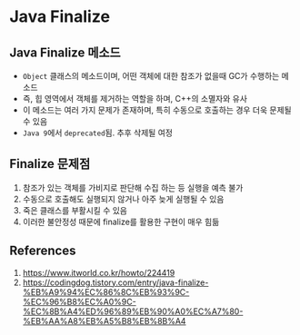 # Java Finalize

## Java Finalize 메소드

- `Object` 클래스의 메소드이며, 어떤 객체에 대한 참조가 없을때 GC가 수행하는 메소드
- 즉, 힙 영역에서 객체를 제거하는 역할을 하며, C++의 소멸자와 유사
- 이 메소드는 여러 가지 문제가 존재하며, 특히 수동으로 호출하는 경우 더욱 문제될 수 있음
- `Java 9`에서 `deprecated`됨. 추후 삭제될 여정

## Finalize 문제점

1. 참조가 있는 객체를 가비지로 판단해 수집 하는 등 실행을 예측 불가
2. 수동으로 호출해도 실행되지 않거나 아주 늦게 실행될 수 있음
3. 죽은 클래스를 부활시킬 수 있음
4. 이러한 불안정성 때문에 finalize를 활용한 구현이 매우 힘듦

## References

1. https://www.itworld.co.kr/howto/224419
2. https://codingdog.tistory.com/entry/java-finalize-%EB%A9%94%EC%86%8C%EB%93%9C-%EC%96%B8%EC%A0%9C-%EC%8B%A4%ED%96%89%EB%90%A0%EC%A7%80-%EB%AA%A8%EB%A5%B8%EB%8B%A4
